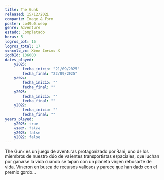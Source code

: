 ```yaml
---
title: The Gunk
released: 15/12/2021
companie: Image & Form
poster: co49u0.webp
genre: Adventure
estado: Completado
horas: 5
logros_obt: 16
logros_total: 17
console_pc: Xbox Series X
igdbId: 136000
dates_played:
    y2025:
        fecha_inicio: "21/09/2025"
        fecha_final: "22/09/2025"
    y2024:
        fecha_inicio: ""
        fecha_final: ""
    y2023:
        fecha_inicio: ""
        fecha_final: ""
    y2022:
        fecha_inicio: ""
        fecha_final: ""
years_played:
    y2025: true
    y2024: false
    y2023: false
    y2022: false
---
```


The Gunk es un juego de aventuras protagonizado por Rani, uno de los miembros de nuestro dúo de valientes transportistas espaciales, que luchan por ganarse la vida cuando se topan con un planeta virgen rebosante de vida. Vinieron en busca de recursos valiosos y parece que han dado con el premio gordo...